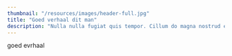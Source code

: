 ```yaml
---
thumbnail: "/resources/images/header-full.jpg"
title: "Goed verhaal dit man"
description: "Nulla nulla fugiat quis tempor. Cillum do magna nostrud exercitation tempor tempor nostrud sunt ea. Irure sunt consectetur tempor occaecat incididunt mollit esse esse. Incididunt ea cupidatat excepteur consectetur cupidatat anim adipisicing deserunt. Ut in nisi incididunt id id duis culpa quis consectetur ad id do sit aliquip."
---
```


goed evrhaal
